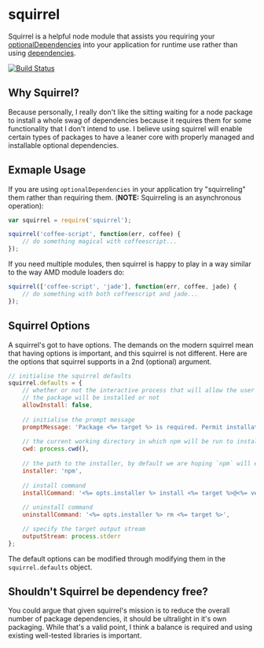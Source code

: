 # squirrel

Squirrel is a helpful node module that assists you requiring your  [optionalDependencies](http://npmjs.org/doc/json.html#optionalDependencies) into your application for runtime use rather than using [dependencies](http://npmjs.org/doc/json.html#dependencies).

<a href="http://travis-ci.org/#!/DamonOehlman/squirrel"><img src="https://secure.travis-ci.org/DamonOehlman/squirrel.png" alt="Build Status"></a>

## Why Squirrel?

Because personally, I really don't like the sitting waiting for a node package to install a whole swag of dependencies because it requires them for some functionality that I don't intend to use.  I believe using squirrel will enable certain types of packages to have a leaner core with properly managed and installable optional dependencies.

## Exmaple Usage

If you are using `optionalDependencies` in your application try "squirreling" them rather than requiring them.  (__NOTE:__ Squirreling is an asynchronous operation):

```js
var squirrel = require('squirrel');

squirrel('coffee-script', function(err, coffee) {
    // do something magical with coffeescript...
});
```

If you need multiple modules, then squirrel is happy to play in a way similar to the way AMD module loaders do:

```js
squirrel(['coffee-script', 'jade'], function(err, coffee, jade) {
    // do something with both coffeescript and jade...
});
```

## Squirrel Options

A squirrel's got to have options.  The demands on the modern squirrel mean that having options is important, and this squirrel is not different.  Here are the options that squirrel supports in a 2nd (optional) argument.

```js
// initialise the squirrel defaults
squirrel.defaults = {
    // whether or not the interactive process that will allow the user to request 
    // the package will be installed or not
    allowInstall: false,
    
    // initialise the prompt message
    promptMessage: 'Package <%= target %> is required. Permit installation? [Y/n]',
    
    // the current working directory in which npm will be run to install the package
    cwd: process.cwd(),
    
    // the path to the installer, by default we are hoping `npm` will exist in the PATH
    installer: 'npm',
    
    // install command
    installCommand: '<%= opts.installer %> install <%= target %>@<%= version %>',
    
    // uninstall command
    uninstallCommand: '<%= opts.installer %> rm <%= target %>',

    // specify the target output stream
    outputStream: process.stderr
};
```

The default options can be modified through modifying them in the `squirrel.defaults` object.

## Shouldn't Squirrel be dependency free?

You could argue that given squirrel's mission is to reduce the overall number of package dependencies, it should be ultralight in it's own packaging.  While that's a valid point, I think a balance is required and using existing well-tested libraries is important.
